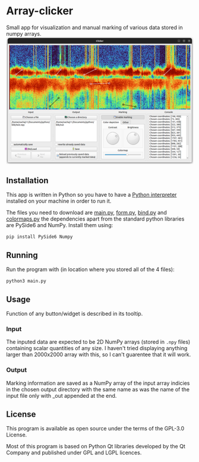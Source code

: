 # Array-clicker
Small app for visualization and manual marking of various data stored in numpy arrays.
![alt text](https://github.com/vachaj11/array-clicker/blob/master/doc/prev.png?raw=true)
## Installation
This app is written in Python so you have to have a [Python interpreter](https://www.python.org/downloads/) installed on your machine in order to run it.

The files you need to download are  [main.py](https://github.com/vachaj11/array-clicker/blob/master/main.py), [form.py](https://github.com/vachaj11/array-clicker/blob/master/form.py),  [bind.py](https://github.com/vachaj11/array-clicker/blob/master/bind.py) and [colormaps.py](https://github.com/vachaj11/array-clicker/blob/master/colormaps.py)
the dependencies apart from the standard python libraries are PySide6 and NumPy. Install them using:
```
pip install PySide6 Numpy
```
## Running
Run the program with (in location where you stored all of the 4 files):
```
python3 main.py
```
## Usage
Function of any button/widget is described in its tooltip.
### Input
The inputed data are expected to be 2D NumPy arrays (stored in ```.npy``` files) containing scalar quantities of any size. I haven't tried displaying anything larger than 2000x2000 array with this, so I can't guarentee that it will work.
### Output
Marking information are saved as a NumPy array of the input array indicies in the chosen output directory with the same name as was the name of the input file only with \_out appended at the end.
## License
This program is available as open source under the terms of the GPL-3.0 License.

Most of this program is based on Python Qt libraries developed by the Qt Company and published under GPL and LGPL licences.
